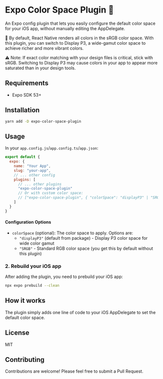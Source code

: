 # Expo Color Space Plugin 🎨

An Expo config plugin that lets you easily configure the default color space for your iOS app, without manually editing the AppDelegate.

📌 By default, React Native renders all colors in the sRGB color space. With this plugin, you can switch to Display P3, a wide-gamut color space to achieve richer and more vibrant colors.

⚠️ Note: If exact color matching with your design files is critical, stick with sRGB. Switching to Display P3 may cause colors in your app to appear more saturated than in your design tools.

## Requirements

- Expo SDK 53+

## Installation

```bash
yarn add -D expo-color-space-plugin
```

## Usage

In your `app.config.js`/`app.config.ts`/`app.json`:

```javascript
export default {
  expo: {
    name: "Your App",
    slug: "your-app",
    // ... other config
    plugins: [
      // ... other plugins
      "expo-color-space-plugin"
      // Or with custom color space:
      // ["expo-color-space-plugin", { "colorSpace": "displayP3" | "SRGB" }]
    ]
  }
}
```

#### Configuration Options

- `colorSpace` (optional): The color space to apply. Options are:
  - `"displayP3"` (default from package) - Display P3 color space for wide color gamut
  - `"SRGB"` - Standard RGB color space (you get this by default without this plugin)

### 2. Rebuild your iOS app

After adding the plugin, you need to prebuild your iOS app:

```bash
npx expo prebuild --clean
```

## How it works

The plugin simply adds one line of code to your iOS AppDelegate to set the default color space. 

## License

MIT

## Contributing

Contributions are welcome! Please feel free to submit a Pull Request.

